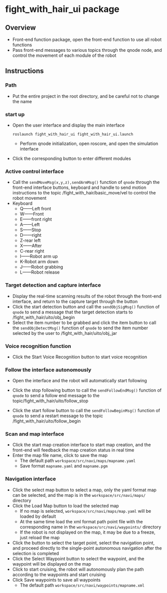 # fight_with_hair_ui package

## Overview

* Front-end function package, open the front-end function to use all robot functions
* Pass front-end messages to various topics through the qnode node, and control the movement of each module of the robot

## Instructions

### Path

* Put the entire project in the root directory, and be careful not to change the name

### start up

* Open the user interface and display the main interface

  ```shell
  roslaunch fight_with_hair_ui fight_with_hair_ui.launch
  ```

  * Perform qnode initialization, open roscore, and open the simulation interface

* Click the corresponding button to enter different modules

### Active control interface

* Call the `sendMoveMsg(x,y,z),sendArmMsg()` function of `qnode` through the front-end interface buttons, keyboard and handle to send motion instructions to the topic /fight_with_hair/basic_move/vel to control the robot movement
* Keyboard
  * Q——Left front
  * W——Front
  * E——front right
  * A——Left
  * S——Stop
  * D——right
  * Z-rear left
  * X——After
  * C-rear right
  * I——Robot arm up
  * K-Robot arm down
  * J——Robot grabbing
  * L——Robot release

### Target detection and capture interface

* Display the real-time scanning results of the robot through the front-end interface, and return to the capture target through the button
* Click the start detection button and call the `sendObjSigMsg()` function of `qnode` to send a message that the target detection starts to /fight_with_hair/uito/obj_begin
* Select the item number to be grabbed and click the item button to call the `sendObjDetectMsg()` function of `qnode` to send the item number selected by the user to /fight_with_hair/uito/obj_jar

### Voice recognition function

* Click the Start Voice Recognition button to start voice recognition

### Follow the interface autonomously

* Open the interface and the robot will automatically start following
* Click the stop following button to call the `sendFollowEndMsg()` function of `qnode` to send a follow end message to the topic/fight_with_hair/uito/follow_stop

* Click the start follow button to call the `sendFollowBeginMsg()` function of `qnode` to send a restart message to the topic /fight_with_hair/uito/follow_begin

### Scan and map interface

* Click the start map creation interface to start map creation, and the front-end will feedback the map creation status in real time
* Enter the map file name, click to save the map
  * The default path `workspace/src/navi/maps/mapname.yaml`
  * Save format `mapname.yaml` and `mapname.pgm`

### Navigation interface

* Click the select map button to select a map, only the yaml format map can be selected, and the map is in the `workspace/src/navi/maps/` directory
* Click the Load Map button to load the selected map
  * If no map is selected, `workspace/src/navi/maps/map.yaml` will be loaded by default
  * At the same time load the xml format path point file with the corresponding name in the `workspace/src/navi/waypoints/` directory
  * If the robot is not displayed on the map, it may be due to a freeze, just reload the map
* Click the button to select the target point, select the navigation point, and proceed directly to the single-point autonomous navigation after the selection is completed
* Click the Select Waypoint button to select the waypoint, and the waypoint will be displayed on the map
* Click to start cruising, the robot will autonomously plan the path according to the waypoints and start cruising
* Click Save waypoints to save all waypoints
  * The default path `workspace/src/navi/waypoints/mapname.xml`